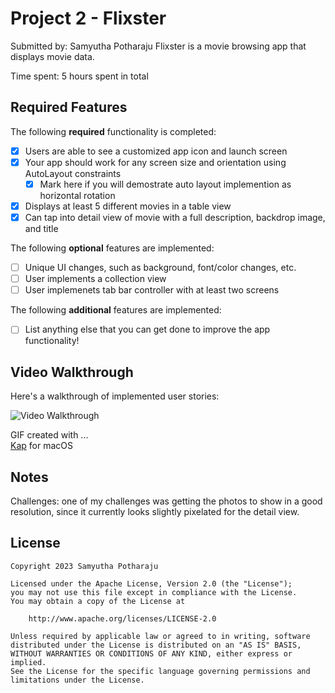 # Project 2 - Flixster

Submitted by: Samyutha Potharaju
Flixster is a movie browsing app that displays movie data. 

Time spent: 5 hours spent in total

## Required Features

The following **required** functionality is completed:

- [X] Users are able to see a customized app icon and launch screen
- [X] Your app should work for any screen size and orientation using AutoLayout constraints
  - [X] Mark here if you will demostrate auto layout implemention as horizontal rotation
- [X] Displays at least 5 different movies in a table view
- [X] Can tap into detail view of movie with a full description, backdrop image, and title
 
The following **optional** features are implemented:

- [ ] Unique UI changes, such as background, font/color changes, etc.
- [ ] User implements a collection view
- [ ] User implemenets tab bar controller with at least two screens

The following **additional** features are implemented:

- [ ] List anything else that you can get done to improve the app functionality!

## Video Walkthrough

Here's a walkthrough of implemented user stories:


<img src='https://github.com/SamyuthaPotharaju/Flixster/blob/main/proj2.gif' title='Video Walkthrough' width='' alt='Video Walkthrough' />

<!-- Replace this with whatever GIF tool you used! -->
GIF created with ...  
[Kap](https://getkap.co/) for macOS

## Notes

Challenges: one of my challenges was getting the photos to show in a good resolution, since it currently looks slightly pixelated for the detail view.

## License

    Copyright 2023 Samyutha Potharaju

    Licensed under the Apache License, Version 2.0 (the "License");
    you may not use this file except in compliance with the License.
    You may obtain a copy of the License at

        http://www.apache.org/licenses/LICENSE-2.0

    Unless required by applicable law or agreed to in writing, software
    distributed under the License is distributed on an "AS IS" BASIS,
    WITHOUT WARRANTIES OR CONDITIONS OF ANY KIND, either express or implied.
    See the License for the specific language governing permissions and
    limitations under the License.
